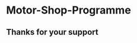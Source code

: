 # Motor-Shop-Programme

## Thanks for your support

<span><a src="https://github.com/atuandev"><img src="https://avatars.githubusercontent.com/u/114295377?v=4" alt="MyPhoto" style="width:5%; border-radius:50%;"></a></span>
<span><a src="https://github.com/codermientay"><img src="https://avatars.githubusercontent.com/u/137082263?v=4" alt="Myphoto" style="width:5%; border-radius:50%;"></a></span>
